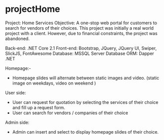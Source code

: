 # projectHome

Project: Home Services 
Objective: A one-stop web portal for customers to search for vendors of their choices. This project was initially a real world project with a client. However, due to financial constraints, the project was abandoned.

Back-end: .NET Core 2.1 
Front-end: Bootstrap, JQuery, JQuery UI, Swiper, SlickJS, FontAwesome 
Database: MSSQL Server 
Database ORM: Dapper .NET

Homepage:-
- Homepage slides will alternate between static images and video. (static image on weekdays, video on weekend )

User side:
- User can request for quotation by selecting the services of their choice and fill up a request form.
- User can search for vendors / companies of their choice

Admin side:
- Admin can insert and select to display homepage slides of their choice.